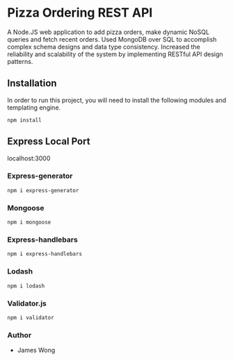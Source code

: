 # Pizza Ordering REST API
A Node.JS web application to add pizza orders, make dynamic NoSQL queries and fetch recent orders. Used MongoDB over SQL to accomplish complex schema designs and data type consistency. Increased the reliability and scalability of the system by implementing RESTful API design patterns.

## Installation
In order to run this project, you will need to install the following modules and templating engine.
```
npm install
```

## Express Local Port
localhost:3000

### Express-generator
```
npm i express-generator
```

### Mongoose
```
npm i mongoose
```

### Express-handlebars
```
npm i express-handlebars
```

### Lodash
```
npm i lodash
```

### Validator.js
```
npm i validator
```

### Author
* James Wong

